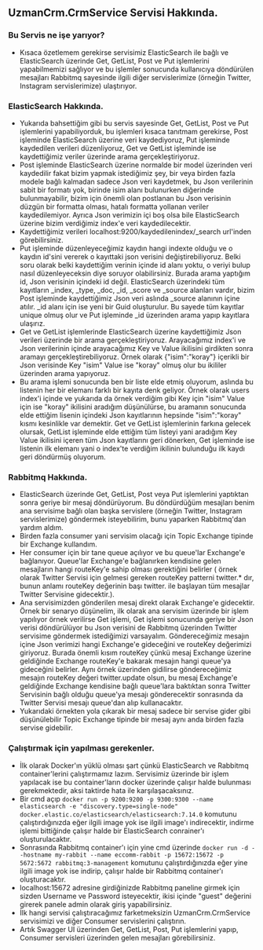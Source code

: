 ## UzmanCrm.CrmService Servisi Hakkında.

###  Bu Servis ne işe yarıyor?
- Kısaca özetlemem gerekirse servisimiz ElasticSearch ile bağlı ve ElasticSearch üzerinde Get, GetList, Post ve Put işlemlerini yapabilmemizi sağlıyor ve bu işlemler sonucunda kullanıcıya döndürülen mesajları Rabbitmq sayesinde ilgili diğer servislerimize (örneğin Twitter, Instagram servislerimize) ulaştırıyor.

### ElasticSearch Hakkında.
- Yukarıda bahsettiğim gibi bu servis sayesinde Get, GetList, Post ve Put işlemlerini yapabiliyorduk, bu işlemleri kısaca tanıtmam gerekirse, Post işleminde ElasticSearch üzerine veri kaydediyoruz, Put işleminde kaydedilen verileri düzenliyoruz, Get ve GetList işleminde ise kaydettiğimiz veriler üzerinde arama gerçekleştiriyoruz.    
- Post işleminde ElasticSearch üzerine normalde bir model üzerinden veri kaydedilir fakat bizim yapmak istediğimiz şey, bir veya birden fazla modele bağlı kalmadan sadece Json veri kaydetmek, bu Json verilerinin sabit bir formatı yok, birinde isim alanı bulunurken diğerinde bulunmayabilir, bizim için önemli olan postlanan bu Json verisinin düzgün bir formatta olması, hatalı formatta yollanan veriler kaydedilemiyor. Ayrıca Json verimizin içi boş olsa bile ElasticSearch üzerine bizim verdiğimiz index'e veri kaydedilecektir.
- Kaydettiğimiz verileri localhost:9200/kaydedilenindex/_search url'inden görebilirsiniz.
- Put işleminde düzenleyeceğimiz kaydın hangi indexte olduğu ve o kaydın id'sini vererek o kayıttaki json verisini değiştirebiliyoruz. Belki soru olarak belki kaydettiğim verinin içinde id alanı yoktu, o veriyi bulup nasıl düzenleyeceksin diye soruyor olabilirsiniz. Burada arama yaptığım id, Json verisinin içindeki id değil. ElasticSearch üzerindeki tüm kayıtların _index, _type, _doc, _id, _score ve _source alanları vardır, bizim Post işleminde kaydettiğimiz Json veri aslında _source alanının içine atılır. _id alanı için ise yeni bir Guid oluşturulur. Bu sayede tüm kayıtlar unique olmuş olur ve Put işleminde _id üzerinden arama yapıp kayıtlara ulaşırız. 
- Get ve GetList işlemlerinde ElasticSearch üzerine kaydettiğimiz Json verileri üzerinde bir arama gerçekleştiriyoruz. Arayacağımız index'i ve Json verilerinin içinde arayacağımız Key ve Value ikilisini girdikten sonra aramayı gerçekleştirebiliyoruz. Örnek olarak {"isim":"koray"} içerikli bir Json verisinde Key "isim" Value ise "koray" olmuş olur bu ikililer üzerinden arama yapıyoruz.
- Bu arama işlemi sonucunda ben bir liste elde etmiş oluyorum, aslında bu listenin her bir elemanı farklı bir kayıta denk geliyor. Örnek olarak users index'i içinde ve yukarıda da örnek verdiğim gibi Key için "isim" Value için ise "koray" ikilisini aradığım düşünülürse, bu aramanın sonucunda elde ettiğim lisenin içindeki Json kayıtlarının hepsinde "isim":"koray" kısmı kesinlikle var demektir. Get ve GetList işlemlerinin farkına gelecek olursak, GetList işleminde elde ettiğim tüm listeyi yani aradığım Key Value ikilisini içeren tüm Json kayıtlarını geri dönerken, Get işleminde ise listenin ilk elemanı yani o index'te verdiğim ikilinin bulunduğu ilk kaydı geri döndürmüş oluyorum.

### Rabbitmq Hakkında.
- ElasticSearch üzerinde Get, GetList, Post veya Put işlemlerini yaptıktan sonra geriye bir mesaj döndürüyorum. Bu döndürdüğüm mesajları benim ana servisime bağlı olan başka servislere (örneğin Twitter, Instagram servislerimize) göndermek isteyebilirim, bunu yaparken Rabbitmq'dan yardım aldım.
- Birden fazla consumer yani servisim olacağı için Topic Exchange tipinde bir Exchange kullandım.
- Her consumer için bir tane queue açılıyor ve bu queue'lar Exchange'e bağlanıyor. Queue'lar Exchange'e bağlanırken kendisine gelen mesajların hangi routeKey'e sahip olması gerektiğini belirler ( örnek olarak Twitter Servisi için gelmesi gereken routeKey patterni twitter.* dır, bunun anlamı routeKey değerinin başı twitter. ile başlayan tüm mesajlar Twitter Servisine gidecektir.).
- Ana servisimizden gönderilen mesaj direkt olarak Exchange'e gidecektir. Örnek bir senaryo düşünelim, ilk olarak ana servisim üzerinde bir işlem yapılıyor örnek verilirse Get işlemi, Get işlemi sonucunda geriye bir Json verisi döndürülüyor bu Json verisini de Rabbitmq üzerinden Twitter servisime göndermek istediğimizi varsayalım. Göndereceğimiz mesajın içine Json verimizi hangi Exchange'e gideceğini ve routeKey değerimizi giriyoruz. Burada önemli kısım routeKey çünkü mesaj Exchange üzerine geldiğinde Exchange routeKey'e bakarak mesajın hangi queue'ya gideceğini belirler. Aynı örnek üzerinden gidilirse göndereceğimiz mesajın routeKey değeri twitter.update olsun, bu mesaj Exchange'e geldiğinde Exchange kendisine bağlı queue'lara baktıktan sonra Twitter Servisinin bağlı olduğu queue'ya mesajı gönderecektir sonrasında da Twitter Servisi mesajı queue'dan alıp kullanacaktır.
- Yukarıdaki örnekten yola çıkarak bir mesaj sadece bir servise gider gibi düşünülebilir Topic Exchange tipinde bir mesaj aynı anda birden fazla servise gidebilir.

### Çalıştırmak için yapılması gerekenler.
- İlk olarak Docker'ın yüklü olması şart çünkü ElasticSearch ve Rabbitmq container'lerini çalıştırmamız lazım. Servisimiz üzerinde bir işlem yapılacak ise bu container'ların docker üzerinde çalışır halde bulunması gerekmektedir, aksi taktirde hata ile karşılaşacaksınız.
- Bir cmd açıp ```docker run -p 9200:9200 -p 9300:9300 --name elasticsearch -e "discovery.type=single-node" docker.elastic.co/elasticsearch/elasticsearch:7.14.0``` komutunu çalıştırdığınızda eğer ilgili image yok ise ilgili image'ı indirecektir, indirme işlemi bittiğinde çalışır halde bir ElasticSearch conrainer'ı oluşturulacaktır.
- Sonrasında Rabbitmq container'ı için yine cmd üzerinde ```docker run -d --hostname my-rabbit --name eccomm-rabbit -p 15672:15672 -p 5672:5672 rabbitmq:3-management``` komutunu çalıştırdığınızda eğer yine ilgili image yok ise indirip, çalışır halde bir Rabbitmq container'ı oluşturacaktır.
- localhost:15672 adresine girdiğinizde Rabbitmq paneline girmek için sizden Username ve Password isteyecektir, ikisi içinde "guest" değerini girerek panele admin olarak giriş yapabilirsiniz.
- İlk hangi servisi çalıştıracağımız farketmeksizin UzmanCrm.CrmService servisimizi ve diğer Consumer servislerini çalıştırın.
- Artık Swagger UI üzerinden Get, GetList, Post, Put işlemlerini yapıp, Consumer servisleri üzerinden gelen mesajları görebilirsiniz.
